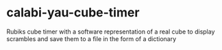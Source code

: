 # calabi-yau-cube-timer
Rubiks cube timer with a software representation of a real cube to display scrambles and save them to a file in the form of a dictionary
